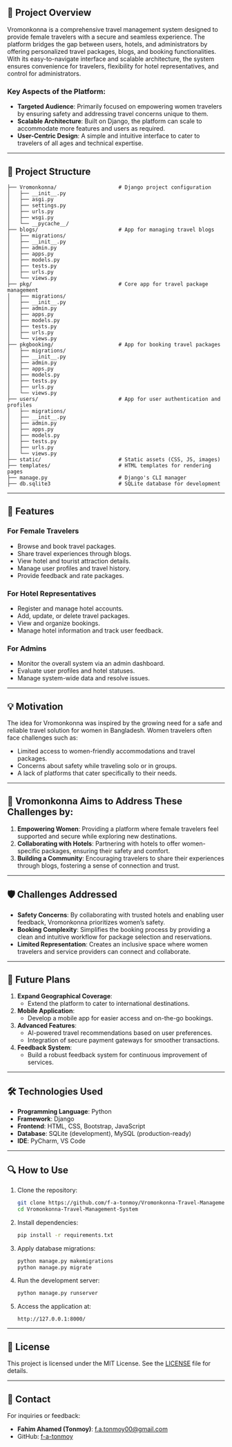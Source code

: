 ## 📝 Project Overview

Vromonkonna is a comprehensive travel management system designed to provide female travelers with a secure and seamless experience. The platform bridges the gap between users, hotels, and administrators by offering personalized travel packages, blogs, and booking functionalities. With its easy-to-navigate interface and scalable architecture, the system ensures convenience for travelers, flexibility for hotel representatives, and control for administrators.

### Key Aspects of the Platform:
- **Targeted Audience**: Primarily focused on empowering women travelers by ensuring safety and addressing travel concerns unique to them.
- **Scalable Architecture**: Built on Django, the platform can scale to accommodate more features and users as required.
- **User-Centric Design**: A simple and intuitive interface to cater to travelers of all ages and technical expertise.


---

## 📂 Project Structure

```plaintext
├── Vromonkonna/                    # Django project configuration
│   ├── __init__.py
│   ├── asgi.py
│   ├── settings.py
│   ├── urls.py
│   ├── wsgi.py
│   └── __pycache__/
├── blogs/                          # App for managing travel blogs
│   ├── migrations/
│   ├── __init__.py
│   ├── admin.py
│   ├── apps.py
│   ├── models.py
│   ├── tests.py
│   ├── urls.py
│   └── views.py
├── pkg/                            # Core app for travel package management
│   ├── migrations/
│   ├── __init__.py
│   ├── admin.py
│   ├── apps.py
│   ├── models.py
│   ├── tests.py
│   ├── urls.py
│   └── views.py
├── pkgbooking/                     # App for booking travel packages
│   ├── migrations/
│   ├── __init__.py
│   ├── admin.py
│   ├── apps.py
│   ├── models.py
│   ├── tests.py
│   ├── urls.py
│   └── views.py
├── users/                          # App for user authentication and profiles
│   ├── migrations/
│   ├── __init__.py
│   ├── admin.py
│   ├── apps.py
│   ├── models.py
│   ├── tests.py
│   ├── urls.py
│   └── views.py
├── static/                         # Static assets (CSS, JS, images)
├── templates/                      # HTML templates for rendering pages
├── manage.py                       # Django's CLI manager
├── db.sqlite3                      # SQLite database for development
```

---

## 🚀 Features

### For Female Travelers
- Browse and book travel packages.
- Share travel experiences through blogs.
- View hotel and tourist attraction details.
- Manage user profiles and travel history.
- Provide feedback and rate packages.

### For Hotel Representatives
- Register and manage hotel accounts.
- Add, update, or delete travel packages.
- View and organize bookings.
- Manage hotel information and track user feedback.

### For Admins
- Monitor the overall system via an admin dashboard.
- Evaluate user profiles and hotel statuses.
- Manage system-wide data and resolve issues.

---

## 💡 Motivation
The idea for Vromonkonna was inspired by the growing need for a safe and reliable travel solution for women in Bangladesh. Women travelers often face challenges such as:
- Limited access to women-friendly accommodations and travel packages.
- Concerns about safety while traveling solo or in groups.
- A lack of platforms that cater specifically to their needs.

---

## 🎯 Vromonkonna Aims to Address These Challenges by:
1. **Empowering Women**: Providing a platform where female travelers feel supported and secure while exploring new destinations.
2. **Collaborating with Hotels**: Partnering with hotels to offer women-specific packages, ensuring their safety and comfort.
3. **Building a Community**: Encouraging travelers to share their experiences through blogs, fostering a sense of connection and trust.

---

## 🛡️ Challenges Addressed
- **Safety Concerns**: By collaborating with trusted hotels and enabling user feedback, Vromonkonna prioritizes women’s safety.
- **Booking Complexity**: Simplifies the booking process by providing a clean and intuitive workflow for package selection and reservations.
- **Limited Representation**: Creates an inclusive space where women travelers and service providers can connect and collaborate.

---

## 📃 Future Plans
1. **Expand Geographical Coverage**:
   - Extend the platform to cater to international destinations.
2. **Mobile Application**:
   - Develop a mobile app for easier access and on-the-go bookings.
3. **Advanced Features**:
   - AI-powered travel recommendations based on user preferences.
   - Integration of secure payment gateways for smoother transactions.
4. **Feedback System**:
   - Build a robust feedback system for continuous improvement of services.
  
---

## 🛠️ Technologies Used

- **Programming Language**: Python
- **Framework**: Django
- **Frontend**: HTML, CSS, Bootstrap, JavaScript
- **Database**: SQLite (development), MySQL (production-ready)
- **IDE**: PyCharm, VS Code

---

## 🔍 How to Use

1. Clone the repository:
   ```bash
   git clone https://github.com/f-a-tonmoy/Vromonkonna-Travel-Management-System.git
   cd Vromonkonna-Travel-Management-System
   ```

2. Install dependencies:
   ```bash
   pip install -r requirements.txt
   ```

3. Apply database migrations:
   ```bash
   python manage.py makemigrations
   python manage.py migrate
   ```

4. Run the development server:
   ```bash
   python manage.py runserver
   ```

5. Access the application at:
   ```
   http://127.0.0.1:8000/
   ```

---

## 📜 License

This project is licensed under the MIT License. See the [LICENSE](LICENSE) file for details.

---

## 💬 Contact

For inquiries or feedback:
- **Fahim Ahamed (Tonmoy)**: [f.a.tonmoy00@gmail.com](mailto:f.a.tonmoy00@gmail.com)
- GitHub: [f-a-tonmoy](https://github.com/f-a-tonmoy)
```
